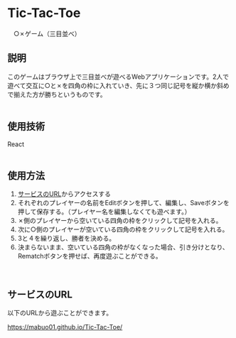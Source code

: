 # Tic-Tac-Toe
　○✗ゲーム（三目並べ）  

## 説明
このゲームはブラウザ上で三目並べが遊べるWebアプリケーションです。2人で遊べて交互に○と✗を四角の枠に入れていき、先に３つ同じ記号を縦か横か斜めで揃えた方が勝ちというものです。  
<br>


## 使用技術
React  
<br>

## 使用方法
1. [サービスのURL](#サービスのURL)からアクセスする
2. それぞれのプレイヤーの名前をEditボタンを押して、編集し、Saveボタンを押して保存する。（プレイヤー名を編集しなくても遊べます。）
3. ✗側のプレイヤーから空いている四角の枠をクリックして記号を入れる。
4. 次に○側のプレイヤーが空いている四角の枠をクリックして記号を入れる。
5. 3と４を繰り返し、勝者を決める。
6. 決まらないまま、空いている四角の枠がなくなった場合、引き分けとなり、Rematchボタンを押せば、再度遊ぶことができる。
<br>

## サービスのURL
以下のURLから遊ぶことができます。　　

https://mabuo01.github.io/Tic-Tac-Toe/
